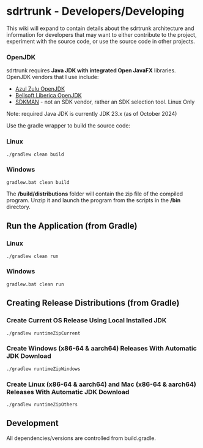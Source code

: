# sdrtrunk - Developers/Developing

This wiki will expand to contain details about the sdrtrunk architecture and information for developers that may want 
to either contribute to the project, experiment with the source code, or use the source code in other projects.

### OpenJDK
sdrtrunk requires **Java JDK with integrated Open JavaFX** libraries. OpenJDK vendors that I use include:
* [Azul Zulu OpenJDK](https://www.azul.com/downloads/?package=jdk)
* [Bellsoft Liberica OpenJDK](https://bell-sw.com/pages/downloads/#/java-17-lts%20/%20current)
* [SDKMAN](https://sdkman.io/) - not an SDK vendor, rather an SDK selection tool.  Linux Only

Note: required Java JDK is currently JDK 23.x (as of October 2024)

Use the gradle wrapper to build the source code:

### Linux
```
./gradlew clean build
```
### Windows
```
gradlew.bat clean build
```

The **/build/distributions** folder will contain the zip file of the compiled program.  Unzip it and launch the program from the scripts in the **/bin** directory.

## Run the Application (from Gradle)

### Linux
```
./gradlew clean run
```
### Windows
```
gradlew.bat clean run
```

## Creating Release Distributions (from Gradle)

### Create Current OS Release Using Local Installed JDK
```
./gradlew runtimeZipCurrent
```
### Create Windows (x86-64 & aarch64) Releases With Automatic JDK Download
```
./gradlew runtimeZipWindows
```
### Create Linux (x86-64 & aarch64) and Mac (x86-64 & aarch64) Releases With Automatic JDK Download
```
./gradlew runtimeZipOthers
```


## Development
All dependencies/versions are controlled from build.gradle.
